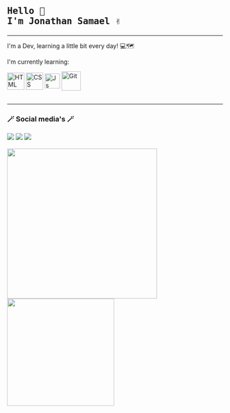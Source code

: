 <h2><pre>Hello 🌻 
I'm Jonathan Samael ✌️ </pre></h2> 

_________________________________________________________________________________
<p> I'm a Dev, learning a little bit every day! 💻🗺️</p>

I'm currently learning: 
<div style="display: inline_block">
  <img align="center" alt="HTML" height="40" width="40" src="https://cdn.jsdelivr.net/gh/devicons/devicon/icons/html5/html5-plain-wordmark.svg">
  <img align="center" alt="CSS" height="40" width="40" src="https://cdn.jsdelivr.net/gh/devicons/devicon/icons/css3/css3-plain-wordmark.svg">
  <img align="center" alt="Js" height="35" width="35" src="https://cdn.jsdelivr.net/gh/devicons/devicon/icons/javascript/javascript-plain.svg">
  <img align="center" alt="Git" height="45" width="45" src="https://cdn.jsdelivr.net/gh/devicons/devicon/icons/git/git-plain-wordmark.svg">      
</div><br>

__________________________________________________________________________________
<h3>🪄 Social media's 🪄</h3>
<div> 
 <a href="https://www.instagram.com/jonathan_samael_" target="_blank"><img src="https://img.shields.io/badge/-Instagram-%23E4405F?style=for-the-badge&logo=instagram&logoColor=white" target="_blank"></a>
 <a href="mailto:jonathansamael@gmail.com"><img src="https://img.shields.io/badge/-Gmail-%23333?style=for-the-badge&logo=gmail&logoColor=red" target="_blank"></a>
  <a href="https://www.linkedin.com/in/jonathan-amaral/" target="_blank"><img src="https://img.shields.io/badge/-LinkedIn-%230077B5?style=for-the-badge&logo=linkedin&logoColor=white" target="_blank"></a>
 </div><br>

<div>
  <a href="https://github.com/jonathansamael">
  <img width="350em" src="https://github-readme-stats.vercel.app/api?username=jonathansamael&show_icons=true&theme=panda&include_all_commits=true&count_private=true"/>
  <img width="250em" src="https://github-readme-stats.vercel.app/api/top-langs/?username=JonathanSamael&layout=compact&langs_count=6&theme=panda">
</div>


<!--
**JonathanSamael/jonathansamael** is a ✨ _special_ ✨ repository because its `README.md` (this file) appears on your GitHub profile.

Here are some ideas to get you started:

- 🔭 I’m currently working on ...
- 🌱 I’m currently learning ...
- 👯 I’m looking to collaborate on ...
- 🤔 I’m looking for help with ...
- 💬 Ask me about ...
- 📫 How to reach me: ...
- 😄 Pronouns: ...
- ⚡ Fun fact: ...
-->

